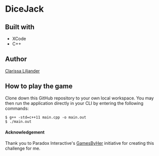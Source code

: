 # DiceJack
## Built with
* XCode
* C++

## Author
[Clarissa Liljander](https://github.com/clalil)

## How to play the game
Clone down this GitHub repository to your own local workspace. You may then run the application directly in your CLI by entering the following commands:
```
$ g++ -std=c++11 main.cpp -o main.out
$ ./main.out
```

#### Acknowledgement
Thank you to Paradox Interactive's [GamesByHer](https://gamedevcourse.paradoxinteractive.com/) initiative for creating this challenge for me.